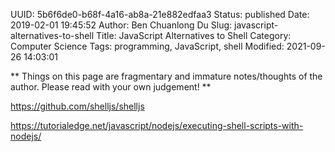 UUID: 5b6f6de0-b68f-4a16-ab8a-21e882edfaa3
Status: published
Date: 2019-02-01 19:45:52
Author: Ben Chuanlong Du
Slug: javascript-alternatives-to-shell
Title: JavaScript Alternatives to Shell
Category: Computer Science
Tags: programming, JavaScript, shell
Modified: 2021-09-26 14:03:01

**
Things on this page are
fragmentary and immature notes/thoughts of the author.
Please read with your own judgement!
**

https://github.com/shelljs/shelljs

https://tutorialedge.net/javascript/nodejs/executing-shell-scripts-with-nodejs/

